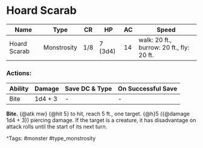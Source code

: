 # Hoard Scarab

| Name | Type | CR | HP | AC | Speed |
|------|------|----|----|----|-------|
| Hoard Scarab | Monstrosity | 1/8 | 7 (3d4) | 14 | walk: 20 ft., burrow: 20 ft., fly: 20 ft. |

### Actions:

| Ability | Damage | Save DC & Type | On Successful Save |
|---------|--------|----------------|--------------------|
| Bite | 1d4 + 3 | - | - |


**Bite.** {@atk mw} {@hit 5} to hit, reach 5 ft., one target. {@h}5 ({@damage 1d4 + 3}) piercing damage. If the target is a creature, it has disadvantage on attack rolls until the start of its next turn.

^Tags: #monster #type_monstrosity